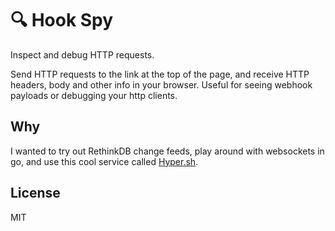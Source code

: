 # :mag: Hook Spy

Inspect and debug HTTP requests.

Send HTTP requests to the link at the top of the page, and receive HTTP headers, body and other info in your browser. Useful for seeing webhook payloads or debugging your http clients.


## Why

I wanted to try out RethinkDB change feeds, play around with websockets in go, and use this cool service called [Hyper.sh](https://hyper.sh/).

## License

MIT
